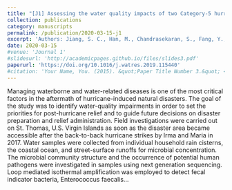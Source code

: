 ```yaml
---
title: "[J1] Assessing the water quality impacts of two Category-5 hurricanes on St. Thomas, Virgin Islands"
collection: publications
category: manuscripts
permalink: /publication/2020-03-15-j1
excerpt: 'Authors: Jiang, S. C., Han, M., Chandrasekaran, S., Fang, Y., & Kellogg, C. A. '
date: 2020-03-15
#venue: 'Journal 1'
#slidesurl: 'http://academicpages.github.io/files/slides3.pdf'
paperurl: 'https://doi.org/10.1016/j.watres.2019.115440'
#citation: 'Your Name, You. (2015). &quot;Paper Title Number 3.&quot; <i>Journal 1</i>. 1(3).'
---
```


Managing waterborne and water-related diseases is one of the most critical factors in the aftermath of hurricane-induced natural disasters. The goal of the study was to identify water-quality impairments in order to set the priorities for post-hurricane relief and to guide future decisions on disaster preparation and relief administration. Field investigations were carried out on St. Thomas, U.S. Virgin Islands as soon as the disaster area became accessible after the back-to-back hurricane strikes by Irma and Maria in 2017. Water samples were collected from individual household rain cisterns, the coastal ocean, and street-surface runoffs for microbial concentration. The microbial community structure and the occurrence of potential human pathogens were investigated in samples using next generation sequencing. Loop mediated isothermal amplification was employed to detect fecal indicator bacteria, Enterococcus faecalis...
